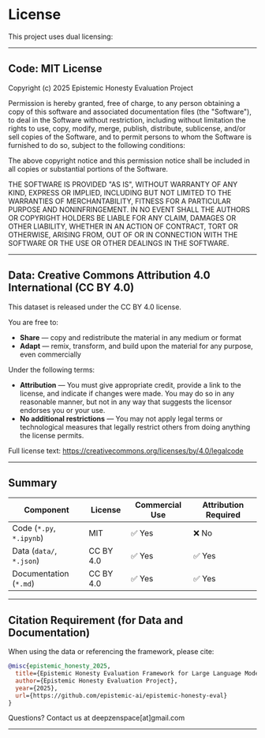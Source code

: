 # License

This project uses dual licensing:

---

## Code: MIT License

Copyright (c) 2025 Epistemic Honesty Evaluation Project

Permission is hereby granted, free of charge, to any person obtaining a copy
of this software and associated documentation files (the "Software"), to deal
in the Software without restriction, including without limitation the rights
to use, copy, modify, merge, publish, distribute, sublicense, and/or sell
copies of the Software, and to permit persons to whom the Software is
furnished to do so, subject to the following conditions:

The above copyright notice and this permission notice shall be included in all
copies or substantial portions of the Software.

THE SOFTWARE IS PROVIDED "AS IS", WITHOUT WARRANTY OF ANY KIND, EXPRESS OR
IMPLIED, INCLUDING BUT NOT LIMITED TO THE WARRANTIES OF MERCHANTABILITY,
FITNESS FOR A PARTICULAR PURPOSE AND NONINFRINGEMENT. IN NO EVENT SHALL THE
AUTHORS OR COPYRIGHT HOLDERS BE LIABLE FOR ANY CLAIM, DAMAGES OR OTHER
LIABILITY, WHETHER IN AN ACTION OF CONTRACT, TORT OR OTHERWISE, ARISING FROM,
OUT OF OR IN CONNECTION WITH THE SOFTWARE OR THE USE OR OTHER DEALINGS IN THE
SOFTWARE.

---

## Data: Creative Commons Attribution 4.0 International (CC BY 4.0)

This dataset is released under the CC BY 4.0 license.

You are free to:
- **Share** — copy and redistribute the material in any medium or format
- **Adapt** — remix, transform, and build upon the material for any purpose, even commercially

Under the following terms:
- **Attribution** — You must give appropriate credit, provide a link to the license, and indicate if changes were made. You may do so in any reasonable manner, but not in any way that suggests the licensor endorses you or your use.
- **No additional restrictions** — You may not apply legal terms or technological measures that legally restrict others from doing anything the license permits.

Full license text: https://creativecommons.org/licenses/by/4.0/legalcode

---

## Summary

| Component | License | Commercial Use | Attribution Required |
|-----------|---------|----------------|---------------------|
| Code (`*.py`, `*.ipynb`) | MIT | ✅ Yes | ❌ No |
| Data (`data/`, `*.json`) | CC BY 4.0 | ✅ Yes | ✅ Yes |
| Documentation (`*.md`) | CC BY 4.0 | ✅ Yes | ✅ Yes |

---

## Citation Requirement (for Data and Documentation)

When using the data or referencing the framework, please cite:
```bibtex
@misc{epistemic_honesty_2025,
  title={Epistemic Honesty Evaluation Framework for Large Language Models},
  author={Epistemic Honesty Evaluation Project},
  year={2025},
  url={https://github.com/epistemic-ai/epistemic-honesty-eval}
}
```

Questions? Contact us at deepzenspace[at]gmail.com

---
